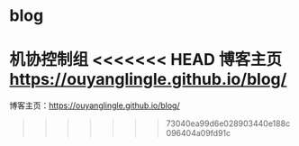 # blog
机协控制组
<<<<<<< HEAD
博客主页 https://ouyanglingle.github.io/blog/
=======
博客主页：https://ouyanglingle.github.io/blog/
>>>>>>> 73040ea99d6e028903440e188c096404a09fd91c
